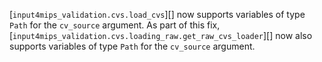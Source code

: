 [`input4mips_validation.cvs.load_cvs`][] now supports variables of type `Path` for the `cv_source` argument.
As part of this fix, [`input4mips_validation.cvs.loading_raw.get_raw_cvs_loader`][] now also supports variables of type `Path` for the `cv_source` argument.
